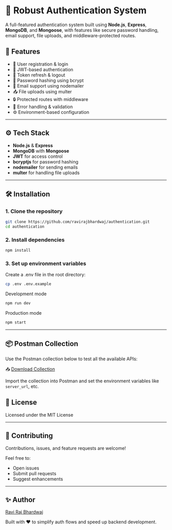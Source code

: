# 🔐 Robust Authentication System

A full-featured authentication system built using **Node.js**, **Express**, **MongoDB**, and **Mongoose**, with features like secure password handling, email support, file uploads, and middleware-protected routes.

## 🚀 Features

- 📝 User registration & login
- 🔐 JWT-based authentication
- 🔄 Token refresh & logout
- 🧂 Password hashing using bcrypt
- 📧 Email support using nodemailer
- 📤 File uploads using multer
- 🔒 Protected routes with middleware
- 🎯 Error handling & validation
- ⚙️ Environment-based configuration

---

## ⚙️ Tech Stack

- **Node.js** & **Express**
- **MongoDB** with **Mongoose**
- **JWT** for access control
- **bcryptjs** for password hashing
- **nodemailer** for sending emails
- **multer** for handling file uploads

---

## 🛠️ Installation

### 1. Clone the repository

```bash
git clone https://github.com/ravirajbhardwaj/authentication.git
cd authentication
```

### 2. Install dependencies

```bash
npm install
```

### 3. Set up environment variables

Create a .env file in the root directory:

```bash
cp .env .env.example
```

Development mode

```bash
npm run dev
```

Production mode

```bash
npm start
```

---

## 📦 Postman Collection

Use the Postman collection below to test all the available APIs:

📥 [Download Collection]()

Import the collection into Postman and set the environment variables like `server_url`, etc.

## 📄 License

Licensed under the MIT License

---

## 🤝 Contributing

Contributions, issues, and feature requests are welcome!

Feel free to:

- Open issues
- Submit pull requests
- Suggest enhancements

---

## ✨ Author

[Ravi Raj Bhardwaj](http://x.com/ravirajbhrdwaj)

Built with ❤️ to simplify auth flows and speed up backend development.
